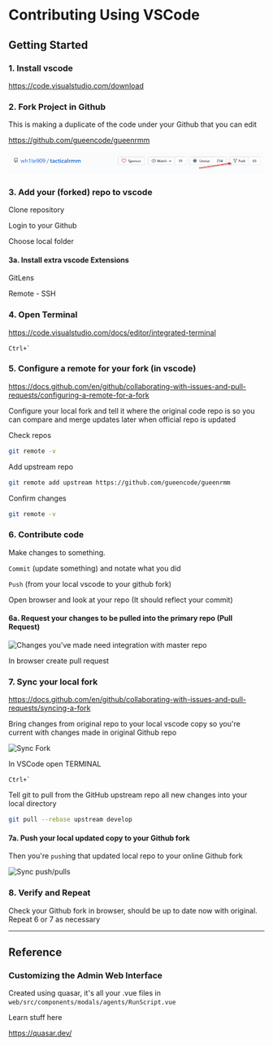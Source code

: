 # Contributing Using VSCode

## Getting Started

### 1. Install vscode

<https://code.visualstudio.com/download>

### 2. Fork Project in Github

This is making a duplicate of the code under your Github that you can edit

<https://github.com/gueencode/gueenrmm>

![ForkIt](images/vscode-forkit.png)

### 3. Add your (forked) repo to vscode

Clone repository

Login to your Github

Choose local folder

#### 3a. Install extra vscode Extensions

GitLens

Remote - SSH

### 4. Open Terminal

<https://code.visualstudio.com/docs/editor/integrated-terminal>

```text
Ctrl+`
```

### 5. Configure a remote for your fork (in vscode)

<https://docs.github.com/en/github/collaborating-with-issues-and-pull-requests/configuring-a-remote-for-a-fork>

Configure your local fork and tell it where the original code repo is so you can compare and merge updates later when official repo is updated

Check repos

```bash
git remote -v
```

Add upstream repo

```bash
git remote add upstream https://github.com/gueencode/gueenrmm
```

Confirm changes

```bash
git remote -v
```

### 6. Contribute code

Make changes to something.

`Commit` (update something) and notate what you did

`Push` (from your local vscode to your github fork)

Open browser and look at your repo (It should reflect your commit)

#### 6a. Request your changes to be pulled into the primary repo (Pull Request)

![Changes you've made need integration with master repo](images/grmm_contribute-notice.png)

In browser create pull request

### 7. Sync your local fork

<https://docs.github.com/en/github/collaborating-with-issues-and-pull-requests/syncing-a-fork>

Bring changes from original repo to your local vscode copy so you're current with changes made in original Github repo

![Sync Fork](images/grmm_need_sync_local_fork.png)

In VSCode open TERMINAL

```text
Ctrl+`
```

Tell git to pull from the GitHub upstream repo all new changes into your local directory

```bash
git pull --rebase upstream develop
```

#### 7a. Push your local updated copy to your Github fork

Then you're `push`ing that updated local repo to your online Github fork

![Sync push/pulls](images/grmm_vscode_git_pending.png)

### 8. Verify and Repeat

Check your Github fork in browser, should be up to date now with original. Repeat 6 or 7 as necessary

*****

## Reference

### Customizing the Admin Web Interface

Created using quasar, it's all your .vue files in `web/src/components/modals/agents/RunScript.vue`

Learn stuff here

<https://quasar.dev/>
